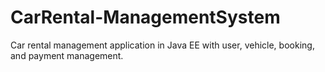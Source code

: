 # CarRental-ManagementSystem
Car rental management application in Java EE with user, vehicle, booking, and payment management.

